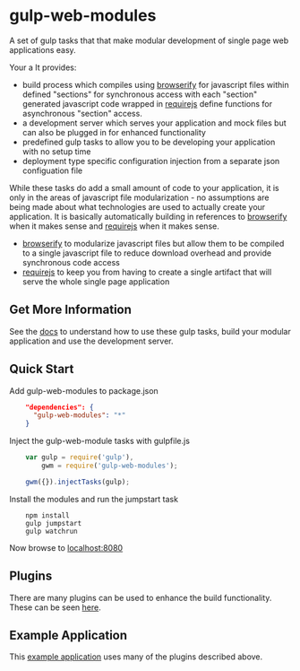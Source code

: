 gulp-web-modules
================

A set of gulp tasks that that make modular development of single page  web applications easy.

Your a
  It provides:
* build process which compiles using [browserify](http://browserify.org/) for javascript files within defined "sections" for synchronous access with each "section" generated javascript code wrapped in [requirejs](http://requirejs.org/) define functions for asynchronous "section" access.
* a development server which serves your application and mock files but can also be plugged in for enhanced functionality
* predefined gulp tasks to allow you to be developing your application with no setup time
* deployment type specific configuration injection from a separate json configuation file

While these tasks do add a small amount of code to your application, it is only in the areas of javascript file modularization - no assumptions are being made about what technologies are used to actually create your application.  It is basically automatically building in references to [browserify](http://browserify.org/) when it makes sense and [requirejs](http://requirejs.org/) when it makes sense.
* [browserify](http://browserify.org/) to modularize javascript files but allow them to be compiled to a single javascript file to reduce download overhead and provide synchronous code access
* [requirejs](http://requirejs.org/) to keep you from having to create a single artifact that will serve the whole single page application

Get More Information
------------
See the [docs](./docs/index.md) to understand how to use these gulp tasks, build your modular application and use the development server.

Quick Start
------------
Add gulp-web-modules to package.json
```json
    "dependencies": {
      "gulp-web-modules": "*"
    }
```

Inject the gulp-web-module tasks with gulpfile.js
```javascript
    var gulp = require('gulp'),
        gwm = require('gulp-web-modules');

    gwm({}).injectTasks(gulp);
```

Install the modules and run the jumpstart task
```
    npm install
    gulp jumpstart
    gulp watchrun
```
Now browse to [localhost:8080](http://localhost:8080)

Plugins
-----------
There are many plugins can be used to enhance the build functionality.  These can be seen [here](https://npmjs.org/search?q=gulpWebModulePlugin).

Example Application
-----------
This [example application](https://github.com/jhudson8/gwm-example) uses many of the plugins described above.
